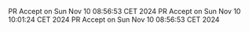 PR Accept on Sun Nov 10 08:56:53 CET 2024
PR Accept on Sun Nov 10 10:01:24 CET 2024
PR Accept on Sun Nov 10 08:56:53 CET 2024

